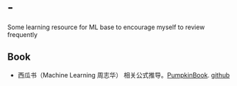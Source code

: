 # -
Some learning resource for ML base to encourage myself to review frequently


## Book

*  西瓜书（Machine Learning 周志华）
   相关公式推导。[PumpkinBook](https://datawhalechina.github.io/pumpkin-book/). [github](https://github.com/datawhalechina/pumpkin-book)
